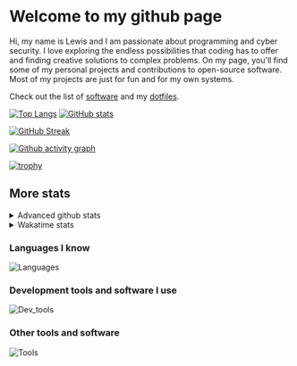 # Welcome to my github page
Hi, my name is Lewis and I am passionate about programming and cyber security. I love exploring the endless possibilities that coding has to offer and finding creative solutions to complex problems. On my page, you'll find some of my personal projects and contributions to open-source software. Most of my projects are just for fun and for my own systems.

Check out the list of [software](https://github.com/awesomelewis2007/awesomelewis2007/blob/master/software.md) and my [dotfiles](https://github.com/awesomelewis2007/dotfiles).



[![Top Langs](https://github-readme-stats.vercel.app/api/top-langs/?username=awesomelewis2007&hide=html,css,jupyter%20notebook&langs_count=10&layout=compact&theme=transparent&exclude_repo=GPT-code-repository)](https://github.com/anuraghazra/github-readme-stats) [![GitHub stats](https://github-readme-stats.vercel.app/api?username=awesomelewis2007&show_icons=true&theme=transparent)](https://github.com/anuraghazra/github-readme-stats)

[![GitHub Streak](https://streak-stats.demolab.com?user=Awesomelewis2007&theme=transparent)](https://git.io/streak-stats)

[![Github activity graph](https://github-readme-activity-graph.cyclic.app/graph?username=awesomelewis2007&theme=github-compact&area=true)](https://github.com/ashutosh00710/github-readme-activity-graph)

[![trophy](https://github-profile-trophy.vercel.app/?username=awesomelewis2007&theme=darkhub)](https://github.com/ryo-ma/github-profile-trophy)

## More stats
<details close>
<summary>Advanced github stats</summary>
<br>
  
![Metrics](https://raw.githubusercontent.com/awesomelewis2007/awesomelewis2007/master/github-metrics.svg)
  
</details>

<details close>
<summary>Wakatime stats</summary>
<br>

<!--START_SECTION:waka-->

```text
Markdown         6 hrs 22 mins   ██████▓░░░░░░░░░░░░░░░░░░   27.17 %
Text             3 hrs 22 mins   ███▓░░░░░░░░░░░░░░░░░░░░░   14.36 %
Rust             3 hrs 20 mins   ███▓░░░░░░░░░░░░░░░░░░░░░   14.22 %
C                2 hrs 24 mins   ██▓░░░░░░░░░░░░░░░░░░░░░░   10.28 %
Python           1 hr 37 mins    █▓░░░░░░░░░░░░░░░░░░░░░░░   06.95 %
Docker           1 hr 3 mins     █░░░░░░░░░░░░░░░░░░░░░░░░   04.49 %
Assembly         44 mins         ▓░░░░░░░░░░░░░░░░░░░░░░░░   03.17 %
Other            42 mins         ▓░░░░░░░░░░░░░░░░░░░░░░░░   03.04 %
```

<!--END_SECTION:waka-->
</details>

### Languages I know
![Languages](https://skillicons.dev/icons?i=python,cpp,cs,c,javascript,nodejs,dotnet,bash,css,html,rust)
### Development tools and software I use
![Dev_tools](https://skillicons.dev/icons?i=git,docker,github,googlecloud,vscode,visualstudio,raspberrypi,linux,powershell,replit)
### Other tools and software
![Tools](https://skillicons.dev/icons?i=blender,ps,pr,ai,xd,figma)
